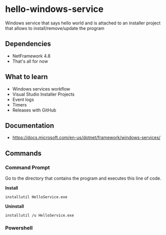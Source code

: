 # hello-windows-service
Windows service that says hello world and is attached to an installer project that allows to install/remove/update the program

## Dependencies
* NetFramework 4.8
* That's all for now

## What to learn
* Windows services workflow
* Visual Studio Installer Projects
* Event logs
* Timers
* Releases with GitHub

## Documentation
* https://docs.microsoft.com/en-us/dotnet/framework/windows-services/

## Commands


### Command Prompt

Go to the directory that contains the program and executes this line of code.

**Install**

```
installutil HelloService.exe
```

**Uninstall**
```
installutil /u HelloService.exe
```


### Powershell
